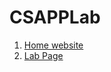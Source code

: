 # CSAPPLab
1. [Home website](http://csapp.cs.cmu.edu/3e/labs.html)
2. [Lab Page](http://csapp.cs.cmu.edu/3e/labs.html)

